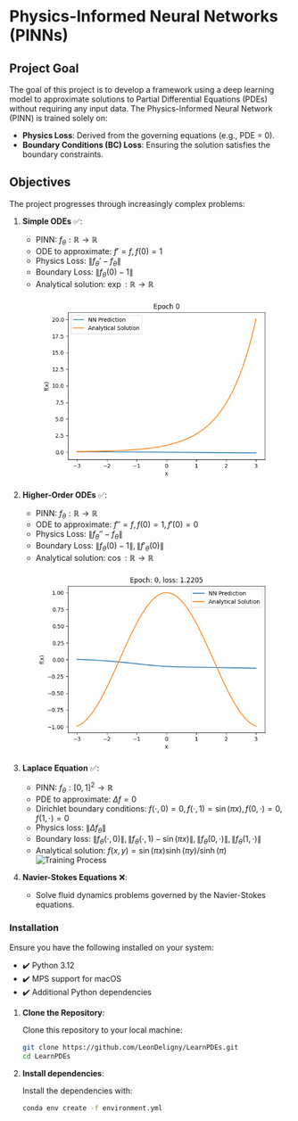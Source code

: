 # Physics-Informed Neural Networks (PINNs)

## **Project Goal**

The goal of this project is to develop a framework using a deep learning model to approximate solutions to Partial Differential Equations (PDEs) without requiring any input data. The Physics-Informed Neural Network (PINN) is trained solely on:

- **Physics Loss**: Derived from the governing equations (e.g., PDE = 0).
- **Boundary Conditions (BC) Loss**: Ensuring the solution satisfies the boundary constraints.

## **Objectives**

The project progresses through increasingly complex problems:

1. **Simple ODEs** :white_check_mark:: 
   - PINN: $f_{\theta}: \mathbb{R} \rightarrow \mathbb{R}$
   - ODE to approximate: $f' = f, f(0) = 1$
   - Physics Loss: $\lVert f_{\theta}' - f_{\theta}\rVert$
   - Boundary Loss: $\lVert f_{\theta}(0) - 1 \rVert$
   - Analytical solution: $\exp: \mathbb{R} \rightarrow \mathbb{R}$
  ![Training Process](./assets/exponential.gif)

1. **Higher-Order ODEs** :white_check_mark::
   - PINN: $f_{\theta}: \mathbb{R} \rightarrow \mathbb{R}$
   - ODE to approximate: $f'' = f, f(0) = 1, f'(0) = 0$
   - Physics Loss: $\lVert f_{\theta}'' - f_{\theta} \rVert$
   - Boundary Loss: $\lVert f_{\theta}(0) - 1 \rVert, \lVert f'_{\theta}(0) \rVert$
   - Analytical solution: $\cos: \mathbb{R} \rightarrow \mathbb{R}$
  ![Training Process](./assets/cosinus.gif)

1. **Laplace Equation** :white_check_mark::
   - PINN: $f_{\theta}: [0, 1]^2 \rightarrow \mathbb{R}$
   - PDE to approximate: $\Delta f = 0$
   - Dirichlet boundary conditions: $f(\cdot, 0) = 0, f(\cdot, 1) = \sin(\pi x), f(0, \cdot) = 0, f(1, \cdot) = 0$
   - Physics loss: $\lVert \Delta f_{\theta} \rVert$
   - Boundary loss: $\lVert f_{\theta}(\cdot, 0) \rVert, \lVert f_{\theta}(\cdot, 1) - \sin(\pi x) \rVert, \lVert f_{\theta}(0, \cdot) \rVert, \lVert f_{\theta}(1, \cdot) \rVert$
   - Analytical solution: $f(x, y) = \sin(\pi x) \sinh(\pi y)/\sinh(\pi)$
  ![Training Process](./assets/laplace.gif)

1. **Navier-Stokes Equations** :x::
   - Solve fluid dynamics problems governed by the Navier-Stokes equations.

### **Installation**

Ensure you have the following installed on your system:

- ✔️ Python 3.12
- ✔️ MPS support for macOS
- ✔️ Additional Python dependencies

1. **Clone the Repository**:

   Clone this repository to your local machine:
   ```bash
   git clone https://github.com/LeonDeligny/LearnPDEs.git
   cd LearnPDEs

2. **Install dependencies**: 

   Install the dependencies with:
   ```bash
   conda env create -f environment.yml
